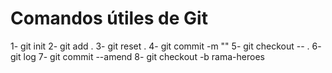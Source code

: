 # Comandos útiles de Git

1- git init
2- git add .
3- git reset .
4- git commit -m ""
5- git checkout -- .
6- git log
7- git commit --amend
8- git checkout -b rama-heroes